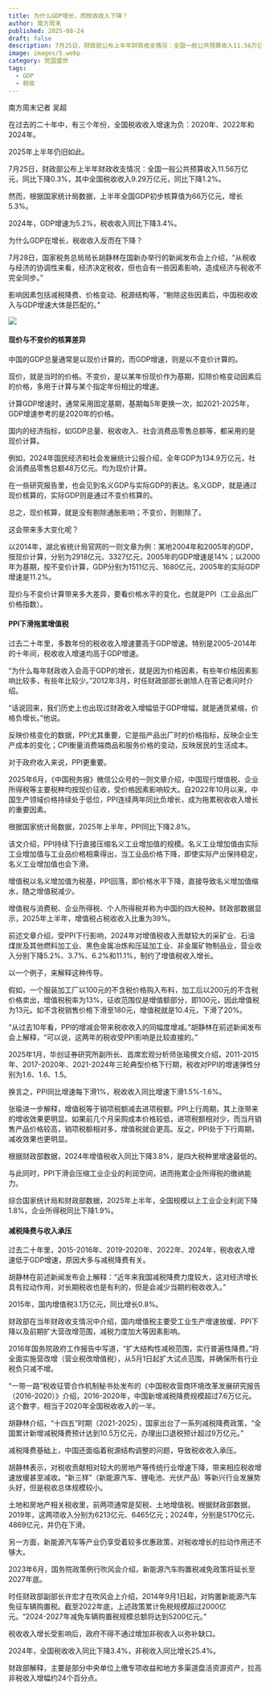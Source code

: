 ```yaml
---
title: 为什么GDP增长，而税收收入下降？
author: 南方周末
published: 2025-08-24
draft: false
description: 7月25日，财政部公布上半年财政收支情况：全国一般公共预算收入11.56万亿元，同比下降0.3%，其中全国税收收入9.29万亿元，同比下降1.2%。然而，根据国家统计局数据，上半年全国GDP初步核算值为66万亿元，增长5.3%。2024年，GDP增速为5.2%，税收收入同比下降3.4%。为什么GDP在增长，税收收入反而在下降？
image: images/5.webp
category: 党国盛世
tags:
  - GDP
  - 税收
---
```


南方周末记者 吴超

在过去的二十年中，有三个年份，全国税收收入增速为负：2020年、2022年和2024年。


2025年上半年仍旧如此。

7月25日，财政部公布上半年财政收支情况：全国一般公共预算收入11.56万亿元，同比下降0.3%，其中全国税收收入9.29万亿元，同比下降1.2%。

然而，根据国家统计局数据，上半年全国GDP初步核算值为66万亿元，增长5.3%。

2024年，GDP增速为5.2%，税收收入同比下降3.4%。

为什么GDP在增长，税收收入反而在下降？

7月28日，国家税务总局局长胡静林在国新办举行的新闻发布会上介绍，“从税收与经济的协调性来看，经济决定税收，但也会有一些因素影响，造成经济与税收不完全同步。”

影响因素包括减税降费、价格变动、税源结构等，“剔除这些因素后，中国税收收入与GDP增速大体是匹配的。”

![](images/2.webp)




#### 现价与不变价的核算差异

中国的GDP总量通常是以现价计算的，而GDP增速，则是以不变价计算的。

现价，就是当时的价格。不变价，是以某年份现价作为基期，扣除价格变动因素后的价格，多用于计算与某个指定年份相比的增速。

计算GDP增速时，通常采用固定基期，基期每5年更换一次，如2021-2025年，GDP增速参考的是2020年的价格。

国内的经济指标，如GDP总量、税收收入、社会消费品零售总额等，都采用的是现价计算。

例如，2024年国民经济和社会发展统计公报介绍，全年GDP为134.9万亿元，社会消费品零售总额48万亿元。均为现价计算。

在一些研究报告里，也会见到名义GDP与实际GDP的表达。名义GDP，就是通过现价核算的，实际GDP则是通过不变价核算的。

总之，现价核算，就是没有剔除通胀影响；不变价，则剔除了。

这会带来多大变化呢？

以2014年，湖北省统计局官网的一则文章为例：某地2004年和2005年的GDP，按现价计算，分别为2918亿元、3327亿元，2005年的GDP增速是14%；以2000年为基期，按不变价计算，GDP分别为1511亿元、1680亿元，2005年的实际GDP增速是11.2%。

现价与不变价计算带来多大差异，要看价格水平的变化，也就是PPI（工业品出厂价格指数）。

#### PPI下滑拖累增值税

过去二十年里，多数年份的税收收入增速要高于GDP增速。特别是2005-2014年的十年间，税收收入增速均高于GDP增速。

“为什么每年财政收入会高于GDP的增长，就是因为价格因素，有些年价格因素影响比较多，有些年比较少。”2012年3月，时任财政部部长谢旭人在答记者问时介绍。

“话说回来，我们历史上也出现过财政收入增幅低于GDP增幅，就是通货紧缩，价格负增长。”他说。

反映价格变化的数据，PPI尤其重要，它是指产品出厂时的价格指标，反映企业生产成本的变化；CPI衡量消费端商品和服务价格的变动，反映居民的生活成本。

对于政府收入来说，PPI更重要。

2025年6月，《中国税务报》微信公众号的一则文章介绍，中国现行增值税、企业所得税等主要税种均按现价征收，受价格因素影响较大。自2022年10月以来，中国生产领域价格持续处于低位，PPI连续两年同比负增长，成为拖累税收收入增长的重要因素。

根据国家统计局数据，2025年上半年，PPI同比下降2.8%。

该文介绍，PPI持续下行直接压缩名义工业增加值的规模。名义工业增加值由实际工业增加值与工业品价格相乘得出，当工业品价格下降，即使实际产出保持稳定，名义工业增加值也会下滑。

增值税以名义增加值为税基，PPI回落，即价格水平下降，直接导致名义增加值缩水，随之增值税减少。

增值税与消费税、企业所得税、个人所得税并称为中国的四大税种。财政部数据显示，2025年上半年，增值税占税收收入比重为39%。

前述文章介绍，受PPI下行影响，2024年对增值税收入贡献较大的采矿业、石油煤炭及其他燃料加工业、黑色金属冶炼和压延加工业、非金属矿物制品业，营业收入分别下降5.2%、3.7%、6.2%和11.1%，制约了增值税收入增长。

以一个例子，来解释这种传导。

假如，一个服装加工厂以100元的不含税价格购入布料，加工后以200元的不含税价格卖出，增值税税率为13%，征收范围仅是增值额部分，即100元，因此增值税为13元。如不含税销售价格下滑至180元，增值税就是10.4元，下滑了20%。

“从过去10年看，PPI的增减会带来税收收入的同幅度增减。”胡静林在前述新闻发布会上解释，“可以说，这两年的税收受PPI影响是比较直接的。”

2025年1月，华创证券研究所副所长、首席宏观分析师张瑜撰文介绍，2011-2015年、2017-2020年、2021-2024年三轮典型价格下行期，税收对PPI的增速弹性分别为1.6、1.6、1.5。

换言之，PPI同比增速每下滑1%，税收收入同比增速下滑1.5%-1.6%。

张瑜进一步解释，增值税等于销项税额减去进项税额。PPI上行周期，其上涨带来的增收效果更明显。如果前几个月采购成本价格较低，进项税额相对少，而当月销售产品价格较高，销项税额相对多，增值税就会更高。反之，PPI处于下行周期，减收效果也更明显。

根据财政部数据，2024年增值税收入同比下降3.8%，是四大税种里增速最低的。

与此同时，PPI下滑会压缩工业企业的利润空间，进而拖累企业所得税的缴纳能力。

综合国家统计局和财政部数据，2025年上半年，全国规模以上工业企业利润下降1.8%，企业所得税同比下降1.9%。

#### 减税降费与收入承压

过去二十年里，2015-2016年、2019-2020年、2022年、2024年，税收收入增速低于GDP增速，原因大多与减税降费有关。

胡静林在前述新闻发布会上解释：“近年来我国减税降费力度较大，这对经济增长具有拉动作用，对长期税收也是有利的，但是会减少当期的税收收入。”

2015年，国内增值税3.1万亿元，同比增长0.8%。

财政部在当年财政收支情况中介绍，国内增值税主要受工业生产增速放缓、PPI下降以及前期扩大营改增范围，减税力度加大等因素影响。

2016年国务院政府工作报告中写道，“扩大结构性减税范围，实行普遍性降费。”将全面实施营改增（营业税改增值税），从5月1日起扩大试点范围，并确保所有行业税负只减不增。

“一带一路”税收征管合作机制秘书处发布的《中国税收营商环境改革发展研究报告（2016-2020）》介绍，2016-2020年，中国新增减税降费规模超过7.6万亿元。这个数字，相当于2020年全国税收收入的一半。

胡静林介绍，“十四五”时期（2021-2025），国家出台了一系列减税降费政策，“全国累计新增减税降费预计达到10.5万亿元，办理出口退税预计超过9万亿元。”

减税降费基础上，中国还面临着税源结构调整的问题，导致税收收入承压。

胡静林表示，对税收贡献相对较大的房地产等传统行业增速下降，带来相应税收增速放缓甚至减收。“新三样”（新能源汽车、锂电池、光伏产品）等新兴行业发展势头好，但是税收总体规模较小。

土地和房地产相关税收里，前两项通常是契税、土地增值税。根据财政部数据，2019年，这两项收入分别为6213亿元、6465亿元；2024年，分别是5170亿元、4869亿元，并仍在下滑。

另一方面，新能源汽车等产业仍享受着较多优惠政策，对税收增长的拉动作用还不够大。

2023年6月，国务院政策例行吹风会介绍，新能源汽车购置税减免政策将延长至2027年底。

时任财政部副部长许宏才在吹风会上介绍，2014年9月1日起，对购置新能源汽车免征车辆购置税。截至2022年底，上述政策累计免税规模超过2000亿元。“2024-2027年减免车辆购置税规模总额将达到5200亿元。”

税收收入增长受影响后，政府不得不通过增加非税收入以弥补缺口。

2024年，全国税收收入同比下降3.4%，非税收入同比增长25.4%。

财政部解释，主要是部分中央单位上缴专项收益和地方多渠道盘活资源资产，拉高非税收入增幅约24个百分点。
